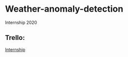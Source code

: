 # Weather-anomaly-detection
Internship 2020

## Trello:
[Internship](https://trello.com/b/1nRRM0i6/knu-internship)
